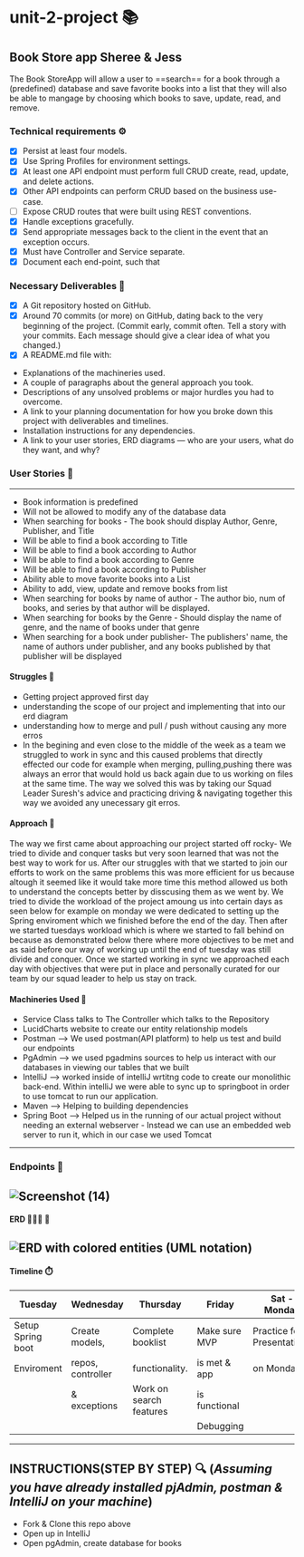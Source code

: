 # unit-2-project 📚

## Book Store app Sheree &amp; Jess

The Book StoreApp will allow a user to ==search== for a book through a (predefined) database and save favorite books into a list that they will also be able to mangage by choosing which books to save, update, read, and remove.

### Technical requirements ⚙️
- [x] Persist at least four models.
- [x] Use Spring Profiles for environment settings.
- [x] At least one API endpoint must perform full CRUD create, read, update, and delete actions.
- [x] Other API endpoints can perform CRUD based on the business use-case.
- [ ] Expose CRUD routes that were built using REST conventions.
- [x] Handle exceptions gracefully.
- [x] Send appropriate messages back to the client in the event that an exception occurs.
- [x] Must have Controller and Service separate.
- [x] Document each end-point, such that

### Necessary Deliverables 🏁
- [x] A Git repository hosted on GitHub.
- [x] Around 70 commits (or more) on GitHub, dating back to the very beginning of the project. (Commit early, commit often. Tell a story with your commits. Each message should         give a clear idea of what you changed.)
- [x] A README.md file with:
* Explanations of the machineries used.
* A couple of paragraphs about the general approach you took.
* Descriptions of any unsolved problems or major hurdles you had to overcome.
* A link to your planning documentation for how you broke down this project with deliverables and timelines.
* Installation instructions for any dependencies.
* A link to your user stories, ERD diagrams — who are your users, what do they want, and why?

### User Stories 🦄
***
* Book information is predefined
* Will not be allowed to modify any of the database data 
* When searching for books - The book should display Author, Genre, Publisher, and Title
* Will be able to find a book according to Title
* Will be able to find a book according to Author
* Will be able to find a book according to Genre
* Will be able to find a book according to Publisher
* Ability able to move favorite books into a List
* Ability to add, view, update and remove books from list
* When searching for books by name of author - The author bio, num of books, and series by that author will be displayed.
* When searching for books by the Genre - Should display the name of genre, and the name of books under that genre
* When searching for a book under publisher- The publishers' name, the name of authors under publisher, and any books published by that publisher will be displayed

#### Struggles 🤕
* Getting project approved first day 
* understanding the scope of our project and implementing that into our erd diagram
* understanding how to merge and pull / push without causing any more erros
* In the begining and even close to the middle of the week as a team we struggled to work in sync and this caused problems that directly effected our code for example when merging, pulling,pushing there was always an error that would hold us back again due to us working on files at the same time. The way we solved this was by taking our Squad Leader Suresh's advice and practicing driving & navigating together this way we avoided any unecessary git erros.

#### Approach 🚂
The way we first came about approaching our project started off rocky- We tried to divide and conquer tasks but very soon learned that was not the best way to work for us. After our struggles with that we started to join our efforts to work on the same problems this was more efficient for us because altough it seemed like it would take more time this method allowed us both to understand the concepts better by disscusing them as we went by. We tried to divide the workload of the project amoung us into certain days as seen below for example on monday we were dedicated to setting up the Spring enviroment which we finished before the end of the day. Then after we started tuesdays workload which is where we started to fall behind on because as demonstrated below there where more objectives to be met and as said before our way of working up until the end of tuesday was still divide and conquer. Once we started working in sync we approached each day with objectives that were put in place and personally curated for our team by our squad leader to help us stay on track.

#### Machineries Used 🧰
* Service Class talks to The Controller which talks to the Repository
* LucidCharts website to create our entity relationship models
* Postman --> We used postman(API platform) to help us test and build our endpoints
* PgAdmin --> we used pgadmins sources to help us interact with our databases in viewing our tables that we built
* IntelliJ --> worked inside of intelliJ wrtitng code to create our monolithic back-end. Within intelliJ we were able to sync up to springboot in order to use tomcat to run our application.
* Maven --> Helping to building dependencies
* Spring Boot --> Helped us in the running of our actual project without needing an external webserver - Instead we can use an embedded web server to run it, which in our case we used Tomcat
---
### Endpoints 📌
![Screenshot (14)](https://user-images.githubusercontent.com/29801753/148585525-f7d79745-eb74-4626-956a-3400b6e2b030.png)
---
#### ERD 🧑‍🤝‍🧑 👭
![ERD with colored entities (UML notation)](https://user-images.githubusercontent.com/87440131/148582815-f10ac238-c8d7-4127-b129-47cff783de29.png)
---
#### Timeline ⏱️
|      Tuesday      |      Wednesday     |         Thursday        |     Friday     |Sat - Monday                |
| ------------------|--------------------|-------------------------|----------------|----------------------------|
| Setup Spring boot | Create models,     | Complete booklist       |  Make sure MVP | Practice for Presentations |
| Enviroment        | repos, controller  | functionality.          |  is met & app  |  on Monday                 |
|                   | & exceptions       | Work on search features |  is functional |                            |
|                   |                    |                         |  Debugging     |                            |
---

## INSTRUCTIONS(STEP BY STEP) 🔍 (*Assuming you have already installed pjAdmin, postman & IntelliJ on your machine*)
* Fork & Clone this repo above
* Open up in IntelliJ
* Open pgAdmin, create database for books 
